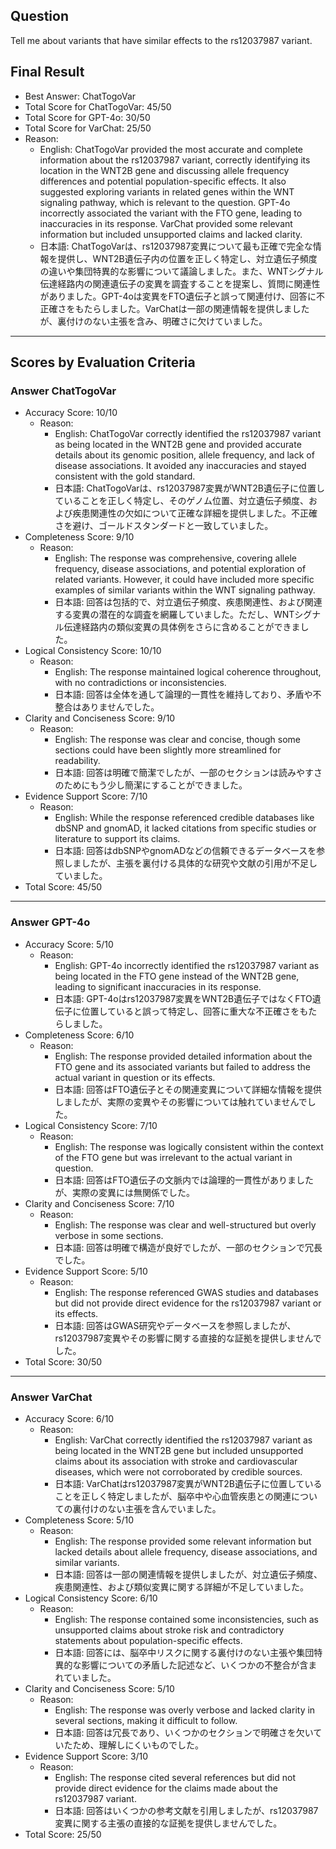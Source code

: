 ## Question

Tell me about variants that have similar effects to the rs12037987 variant.

## Final Result

- Best Answer: ChatTogoVar
- Total Score for ChatTogoVar: 45/50
- Total Score for GPT-4o: 30/50
- Total Score for VarChat: 25/50
- Reason:
  - English: ChatTogoVar provided the most accurate and complete information about the rs12037987 variant, correctly identifying its location in the WNT2B gene and discussing allele frequency differences and potential population-specific effects. It also suggested exploring variants in related genes within the WNT signaling pathway, which is relevant to the question. GPT-4o incorrectly associated the variant with the FTO gene, leading to inaccuracies in its response. VarChat provided some relevant information but included unsupported claims and lacked clarity.
  - 日本語: ChatTogoVarは、rs12037987変異について最も正確で完全な情報を提供し、WNT2B遺伝子内の位置を正しく特定し、対立遺伝子頻度の違いや集団特異的な影響について議論しました。また、WNTシグナル伝達経路内の関連遺伝子の変異を調査することを提案し、質問に関連性がありました。GPT-4oは変異をFTO遺伝子と誤って関連付け、回答に不正確さをもたらしました。VarChatは一部の関連情報を提供しましたが、裏付けのない主張を含み、明確さに欠けていました。

---

## Scores by Evaluation Criteria

### Answer ChatTogoVar
- Accuracy Score: 10/10
  - Reason: 
    - English: ChatTogoVar correctly identified the rs12037987 variant as being located in the WNT2B gene and provided accurate details about its genomic position, allele frequency, and lack of disease associations. It avoided any inaccuracies and stayed consistent with the gold standard.
    - 日本語: ChatTogoVarは、rs12037987変異がWNT2B遺伝子に位置していることを正しく特定し、そのゲノム位置、対立遺伝子頻度、および疾患関連性の欠如について正確な詳細を提供しました。不正確さを避け、ゴールドスタンダードと一致していました。
- Completeness Score: 9/10
  - Reason: 
    - English: The response was comprehensive, covering allele frequency, disease associations, and potential exploration of related variants. However, it could have included more specific examples of similar variants within the WNT signaling pathway.
    - 日本語: 回答は包括的で、対立遺伝子頻度、疾患関連性、および関連する変異の潜在的な調査を網羅していました。ただし、WNTシグナル伝達経路内の類似変異の具体例をさらに含めることができました。
- Logical Consistency Score: 10/10
  - Reason: 
    - English: The response maintained logical coherence throughout, with no contradictions or inconsistencies.
    - 日本語: 回答は全体を通して論理的一貫性を維持しており、矛盾や不整合はありませんでした。
- Clarity and Conciseness Score: 9/10
  - Reason: 
    - English: The response was clear and concise, though some sections could have been slightly more streamlined for readability.
    - 日本語: 回答は明確で簡潔でしたが、一部のセクションは読みやすさのためにもう少し簡潔にすることができました。
- Evidence Support Score: 7/10
  - Reason: 
    - English: While the response referenced credible databases like dbSNP and gnomAD, it lacked citations from specific studies or literature to support its claims.
    - 日本語: 回答はdbSNPやgnomADなどの信頼できるデータベースを参照しましたが、主張を裏付ける具体的な研究や文献の引用が不足していました。
- Total Score: 45/50

---

### Answer GPT-4o
- Accuracy Score: 5/10
  - Reason: 
    - English: GPT-4o incorrectly identified the rs12037987 variant as being located in the FTO gene instead of the WNT2B gene, leading to significant inaccuracies in its response.
    - 日本語: GPT-4oはrs12037987変異をWNT2B遺伝子ではなくFTO遺伝子に位置していると誤って特定し、回答に重大な不正確さをもたらしました。
- Completeness Score: 6/10
  - Reason: 
    - English: The response provided detailed information about the FTO gene and its associated variants but failed to address the actual variant in question or its effects.
    - 日本語: 回答はFTO遺伝子とその関連変異について詳細な情報を提供しましたが、実際の変異やその影響については触れていませんでした。
- Logical Consistency Score: 7/10
  - Reason: 
    - English: The response was logically consistent within the context of the FTO gene but was irrelevant to the actual variant in question.
    - 日本語: 回答はFTO遺伝子の文脈内では論理的一貫性がありましたが、実際の変異には無関係でした。
- Clarity and Conciseness Score: 7/10
  - Reason: 
    - English: The response was clear and well-structured but overly verbose in some sections.
    - 日本語: 回答は明確で構造が良好でしたが、一部のセクションで冗長でした。
- Evidence Support Score: 5/10
  - Reason: 
    - English: The response referenced GWAS studies and databases but did not provide direct evidence for the rs12037987 variant or its effects.
    - 日本語: 回答はGWAS研究やデータベースを参照しましたが、rs12037987変異やその影響に関する直接的な証拠を提供しませんでした。
- Total Score: 30/50

---

### Answer VarChat
- Accuracy Score: 6/10
  - Reason: 
    - English: VarChat correctly identified the rs12037987 variant as being located in the WNT2B gene but included unsupported claims about its association with stroke and cardiovascular diseases, which were not corroborated by credible sources.
    - 日本語: VarChatはrs12037987変異がWNT2B遺伝子に位置していることを正しく特定しましたが、脳卒中や心血管疾患との関連についての裏付けのない主張を含んでいました。
- Completeness Score: 5/10
  - Reason: 
    - English: The response provided some relevant information but lacked details about allele frequency, disease associations, and similar variants.
    - 日本語: 回答は一部の関連情報を提供しましたが、対立遺伝子頻度、疾患関連性、および類似変異に関する詳細が不足していました。
- Logical Consistency Score: 6/10
  - Reason: 
    - English: The response contained some inconsistencies, such as unsupported claims about stroke risk and contradictory statements about population-specific effects.
    - 日本語: 回答には、脳卒中リスクに関する裏付けのない主張や集団特異的な影響についての矛盾した記述など、いくつかの不整合が含まれていました。
- Clarity and Conciseness Score: 5/10
  - Reason: 
    - English: The response was overly verbose and lacked clarity in several sections, making it difficult to follow.
    - 日本語: 回答は冗長であり、いくつかのセクションで明確さを欠いていたため、理解しにくいものでした。
- Evidence Support Score: 3/10
  - Reason: 
    - English: The response cited several references but did not provide direct evidence for the claims made about the rs12037987 variant.
    - 日本語: 回答はいくつかの参考文献を引用しましたが、rs12037987変異に関する主張の直接的な証拠を提供しませんでした。
- Total Score: 25/50